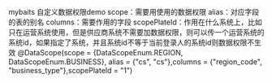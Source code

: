 
mybaits 自定义数据权限demo
scope：需要用使用的数据权限
alias：对应字段的表的别名
columns：需要作用的字段
scopePlateId：作用在什么系统上，比如只在运营系统使用，但是供应商系统不需要加数据权限，则可以传一个运营系统的系统id，如果指定了系统，并且系统id不等于当前登录人的系统id则数据权限不生效
@DataScope(scope = {DataScopeEnum.REGION, DataScopeEnum.BUSINESS}, alias = {"cs", "cs"},columns = {"region_code", "business_type"},scopePlateId = "1")

